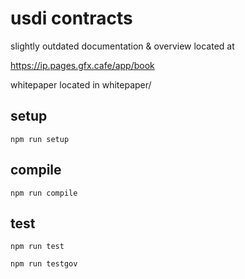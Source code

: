 # usdi contracts


slightly outdated documentation & overview located at

https://ip.pages.gfx.cafe/app/book


whitepaper located in whitepaper/


## setup


`npm run setup`


## compile


`npm run compile`


## test

`npm run test`

`npm run testgov`
